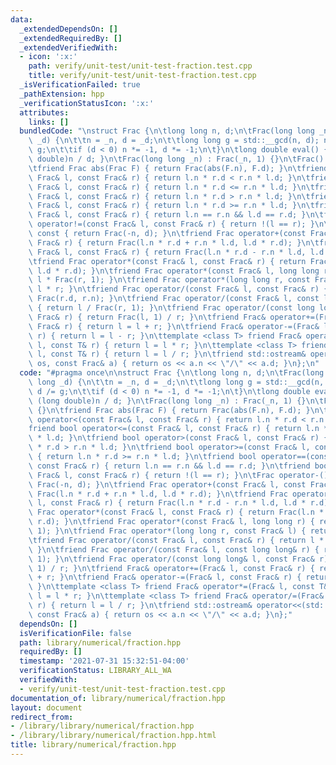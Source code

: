 ```yaml
---
data:
  _extendedDependsOn: []
  _extendedRequiredBy: []
  _extendedVerifiedWith:
  - icon: ':x:'
    path: verify/unit-test/unit-test-fraction.test.cpp
    title: verify/unit-test/unit-test-fraction.test.cpp
  _isVerificationFailed: true
  _pathExtension: hpp
  _verificationStatusIcon: ':x:'
  attributes:
    links: []
  bundledCode: "\nstruct Frac {\n\tlong long n, d;\n\tFrac(long long _n, long long\
    \ _d) {\n\t\tn = _n, d = _d;\n\t\tlong long g = std::__gcd(n, d); n /= g, d /=\
    \ g;\n\t\tif (d < 0) n *= -1, d *= -1;\n\t}\n\tlong double eval() { return (long\
    \ double)n / d; }\n\tFrac(long long _n) : Frac(_n, 1) {}\n\tFrac() : Frac(0) {}\n\
    \tfriend Frac abs(Frac F) { return Frac(abs(F.n), F.d); }\n\tfriend bool operator<(const\
    \ Frac& l, const Frac& r) { return l.n * r.d < r.n * l.d; }\n\tfriend bool operator<=(const\
    \ Frac& l, const Frac& r) { return l.n * r.d <= r.n * l.d; }\n\tfriend bool operator>(const\
    \ Frac& l, const Frac& r) { return l.n * r.d > r.n * l.d; }\n\tfriend bool operator>=(const\
    \ Frac& l, const Frac& r) { return l.n * r.d >= r.n * l.d; }\n\tfriend bool operator==(const\
    \ Frac& l, const Frac& r) { return l.n == r.n && l.d == r.d; }\n\tfriend bool\
    \ operator!=(const Frac& l, const Frac& r) { return !(l == r); }\n\tFrac operator-()\
    \ const { return Frac(-n, d); }\n\tfriend Frac operator+(const Frac& l, const\
    \ Frac& r) { return Frac(l.n * r.d + r.n * l.d, l.d * r.d); }\n\tfriend Frac operator-(const\
    \ Frac& l, const Frac& r) { return Frac(l.n * r.d - r.n * l.d, l.d * r.d); }\n\
    \tfriend Frac operator*(const Frac& l, const Frac& r) { return Frac(l.n * r.n,\
    \ l.d * r.d); }\n\tfriend Frac operator*(const Frac& l, long long r) { return\
    \ l * Frac(r, 1); }\n\tfriend Frac operator*(long long r, const Frac& l) { return\
    \ l * r; }\n\tfriend Frac operator/(const Frac& l, const Frac& r) { return l *\
    \ Frac(r.d, r.n); }\n\tfriend Frac operator/(const Frac& l, const long long& r)\
    \ { return l / Frac(r, 1); }\n\tfriend Frac operator/(const long long& l, const\
    \ Frac& r) { return Frac(l, 1) / r; }\n\tfriend Frac& operator+=(Frac& l, const\
    \ Frac& r) { return l = l + r; }\n\tfriend Frac& operator-=(Frac& l, const Frac&\
    \ r) { return l = l - r; }\n\ttemplate <class T> friend Frac& operator*=(Frac&\
    \ l, const T& r) { return l = l * r; }\n\ttemplate <class T> friend Frac& operator/=(Frac&\
    \ l, const T& r) { return l = l / r; }\n\tfriend std::ostream& operator<<(std::ostream&\
    \ os, const Frac& a) { return os << a.n << \"/\" << a.d; }\n};\n"
  code: "#pragma once\n\nstruct Frac {\n\tlong long n, d;\n\tFrac(long long _n, long\
    \ long _d) {\n\t\tn = _n, d = _d;\n\t\tlong long g = std::__gcd(n, d); n /= g,\
    \ d /= g;\n\t\tif (d < 0) n *= -1, d *= -1;\n\t}\n\tlong double eval() { return\
    \ (long double)n / d; }\n\tFrac(long long _n) : Frac(_n, 1) {}\n\tFrac() : Frac(0)\
    \ {}\n\tfriend Frac abs(Frac F) { return Frac(abs(F.n), F.d); }\n\tfriend bool\
    \ operator<(const Frac& l, const Frac& r) { return l.n * r.d < r.n * l.d; }\n\t\
    friend bool operator<=(const Frac& l, const Frac& r) { return l.n * r.d <= r.n\
    \ * l.d; }\n\tfriend bool operator>(const Frac& l, const Frac& r) { return l.n\
    \ * r.d > r.n * l.d; }\n\tfriend bool operator>=(const Frac& l, const Frac& r)\
    \ { return l.n * r.d >= r.n * l.d; }\n\tfriend bool operator==(const Frac& l,\
    \ const Frac& r) { return l.n == r.n && l.d == r.d; }\n\tfriend bool operator!=(const\
    \ Frac& l, const Frac& r) { return !(l == r); }\n\tFrac operator-() const { return\
    \ Frac(-n, d); }\n\tfriend Frac operator+(const Frac& l, const Frac& r) { return\
    \ Frac(l.n * r.d + r.n * l.d, l.d * r.d); }\n\tfriend Frac operator-(const Frac&\
    \ l, const Frac& r) { return Frac(l.n * r.d - r.n * l.d, l.d * r.d); }\n\tfriend\
    \ Frac operator*(const Frac& l, const Frac& r) { return Frac(l.n * r.n, l.d *\
    \ r.d); }\n\tfriend Frac operator*(const Frac& l, long long r) { return l * Frac(r,\
    \ 1); }\n\tfriend Frac operator*(long long r, const Frac& l) { return l * r; }\n\
    \tfriend Frac operator/(const Frac& l, const Frac& r) { return l * Frac(r.d, r.n);\
    \ }\n\tfriend Frac operator/(const Frac& l, const long long& r) { return l / Frac(r,\
    \ 1); }\n\tfriend Frac operator/(const long long& l, const Frac& r) { return Frac(l,\
    \ 1) / r; }\n\tfriend Frac& operator+=(Frac& l, const Frac& r) { return l = l\
    \ + r; }\n\tfriend Frac& operator-=(Frac& l, const Frac& r) { return l = l - r;\
    \ }\n\ttemplate <class T> friend Frac& operator*=(Frac& l, const T& r) { return\
    \ l = l * r; }\n\ttemplate <class T> friend Frac& operator/=(Frac& l, const T&\
    \ r) { return l = l / r; }\n\tfriend std::ostream& operator<<(std::ostream& os,\
    \ const Frac& a) { return os << a.n << \"/\" << a.d; }\n};"
  dependsOn: []
  isVerificationFile: false
  path: library/numerical/fraction.hpp
  requiredBy: []
  timestamp: '2021-07-31 15:32:51-04:00'
  verificationStatus: LIBRARY_ALL_WA
  verifiedWith:
  - verify/unit-test/unit-test-fraction.test.cpp
documentation_of: library/numerical/fraction.hpp
layout: document
redirect_from:
- /library/library/numerical/fraction.hpp
- /library/library/numerical/fraction.hpp.html
title: library/numerical/fraction.hpp
---
```

